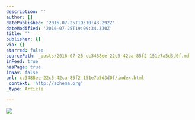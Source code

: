 ```yaml
---
description: ''
author: []
datePublished: '2016-07-25T19:10:43.292Z'
dateModified: '2016-07-25T19:09:34.330Z'
title: ''
publisher: {}
via: {}
starred: false
sourcePath: _posts/2016-07-25-cc3488ee-22c5-42ca-85f2-151e7a5d3d0f.md
inFeed: true
hasPage: true
inNav: false
url: cc3488ee-22c5-42ca-85f2-151e7a5d3d0f/index.html
_context: 'http://schema.org'
_type: Article

---
```

![](https://the-grid-user-content.s3-us-west-2.amazonaws.com/da5b61fb-fa86-4b82-9ee4-9389d8425457.jpg)